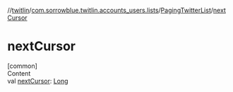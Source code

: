 //[twitlin](../../index.md)/[com.sorrowblue.twitlin.accounts_users.lists](../index.md)/[PagingTwitterList](index.md)/[nextCursor](next-cursor.md)



# nextCursor  
[common]  
Content  
val [nextCursor](next-cursor.md): [Long](https://kotlinlang.org/api/latest/jvm/stdlib/kotlin/-long/index.html)  




